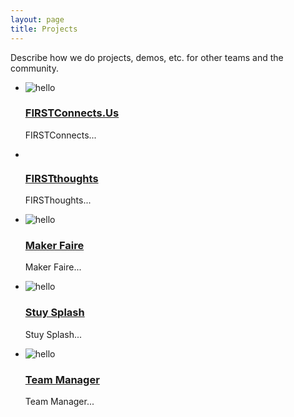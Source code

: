 ```yaml
---
layout: page
title: Projects
---
```

Describe how we do projects, demos, etc. for other teams and the community.

<ul class="thumbnails">
    <li class="span4">
        <div class="thumbnail">
             <img src="http://placehold.it/300x200" alt="hello">
             <h3><a href="/community/projects/firstconnects/">FIRSTConnects.Us</a></h3>
             <p>FIRSTConnects...</p>
         </div>
     </li>
    <li class="span4">
        <div class="thumbnail">
            <img src="http://placehold.it/300x200" alt="">
            <h3><a href="/community/projects/firstthoughts/">FIRSTthoughts</a></h3>
            <p>FIRSThoughts... </p>
         </div>
         </li>
     <li class="span4">
     <div class="thumbnail">
             <img src="http://placehold.it/300x200" alt="hello">
             <h3><a href="/community/projects/makerfaire/">Maker Faire</a></h3>
             <p>Maker Faire...</p>
         </div>
     </li>
    <li class="span4">
     <div class="thumbnail">
             <img src="http://placehold.it/300x200" alt="hello">
             <h3><a href="/community/projects/stuysplash/">Stuy Splash</a></h3>
             <p>Stuy Splash...</p>
         </div>
     </li>
    <li class="span4">
     <div class="thumbnail">
             <img src="http://placehold.it/300x200" alt="hello">
             <h3><a href="/community/projects/teammanager/">Team Manager</a></h3>
             <p>Team Manager...</p>
         </div>
     </li>
</ul>

